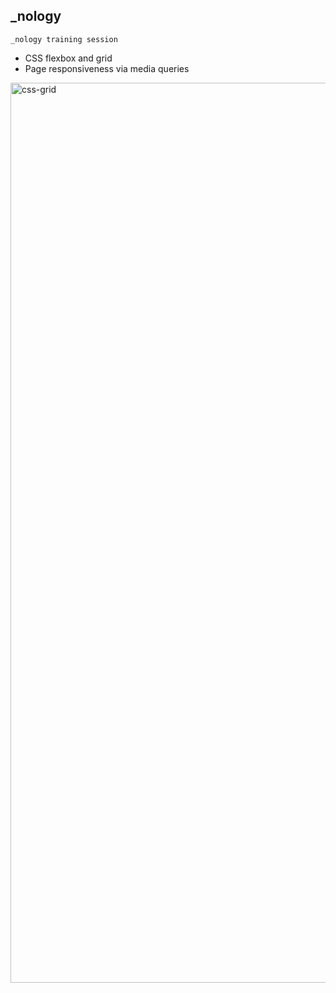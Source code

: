 ## _nology
`_nology training session`
- CSS flexbox and grid 
- Page responsiveness via media queries

<img width="1440" alt="css-grid" src="https://user-images.githubusercontent.com/92760924/204405995-133a0e7c-055c-4be6-9196-fc9ca4722cd6.png">

